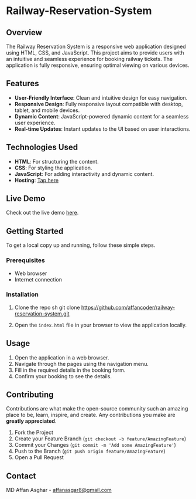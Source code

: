 # Railway-Reservation-System

## Overview
The Railway Reservation System is a responsive web application designed using HTML, CSS, and JavaScript. This project aims to provide users with an intuitive and seamless experience for booking railway tickets. The application is fully responsive, ensuring optimal viewing on various devices.

## Features
- **User-Friendly Interface**: Clean and intuitive design for easy navigation.
- **Responsive Design**: Fully responsive layout compatible with desktop, tablet, and mobile devices.
- **Dynamic Content**: JavaScript-powered dynamic content for a seamless user experience.
- **Real-time Updates**: Instant updates to the UI based on user interactions.

## Technologies Used
- **HTML**: For structuring the content.
- **CSS**: For styling the application.
- **JavaScript**: For adding interactivity and dynamic content.
- **Hosting**: [Tap here](https://railway-reservation-system-grp3.vercel.app/)

## Live Demo
Check out the live demo [here](https://railway-reservation-system-grp3.vercel.app/).

## Getting Started
To get a local copy up and running, follow these simple steps.

### Prerequisites
- Web browser
- Internet connection

### Installation
1. Clone the repo
   sh
   git clone https://github.com/affancoder/railway-reservation-system.git
   
2. Open the `index.html` file in your browser to view the application locally.

## Usage
1. Open the application in a web browser.
2. Navigate through the pages using the navigation menu.
3. Fill in the required details in the booking form.
4. Confirm your booking to see the details.

## Contributing
Contributions are what make the open-source community such an amazing place to be, learn, inspire, and create. Any contributions you make are **greatly appreciated**.

1. Fork the Project
2. Create your Feature Branch (`git checkout -b feature/AmazingFeature`)
3. Commit your Changes (`git commit -m 'Add some AmazingFeature'`)
4. Push to the Branch (`git push origin feature/AmazingFeature`)
5. Open a Pull Request

## Contact
MD Affan Asghar - [affanasgar8@gmail.com](mailto:affanasgar8@gmail.com)
